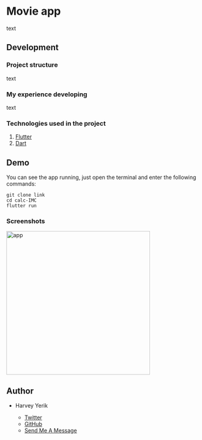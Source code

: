 # Movie app

text
## Development 
### Project structure
text

### My experience developing
text

### Technologies used in the project

1. [Flutter](https://flutter.dev/)
2. [Dart](https://dart.dev/)

## Demo 

You can see the app running, just open the terminal and enter the following commands:
```
git clone link
cd calc-IMC
flutter run
```
### Screenshots

<img src="./assets/test.png" width="375" alt="app" />

## Author

- Harvey Yerik

    - [Twitter](https://twitter.com/yerikhar)
    - [GitHub](https://github.com/YerikAH)
    - [Send Me A Message](https://yerikah.github.io/send-me-a-message/dist/)
